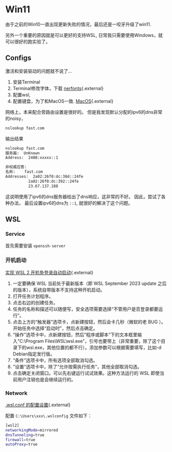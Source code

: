 # Win11

由于之前的Win10一直出现更新失败的情况，最后还是一咬牙升级了win11.

另外一个重要的原因就是可以更好的支持WSL, 日常我只需要使用Windows，就可以很好的跑实验了。



## Configs

激活和安装驱动的问题就不说了...

1. 安装Terminal
2. Terminal修改字体，下载 [nerfonts](https://www.nerdfonts.com/){.external}
3. 配置wsl, 
4. 配置键盘，为了和MacOS一致. [MacOS](https://www.v2ex.com/t/863055){.external}

网络上，本来配合旁路由设置是很好的。
但是我发现默认分配的ipv6的dns非常的noisy，

```bash
nslookup fast.com
```
输出结果

```bash
nslookup fast.com
服务器:  UnKnown
Address:  2408:xxxxx::1

非权威应答:
名称:    fast.com
Addresses:  2a02:26f0:dc:38d::24fe
          2a02:26f0:dc:392::24fe
          23.67.137.188
```

这说明使用了ipv6的dns服务器给出了dns响应，这非常的不好。
因此，尝试了各种办法， 最后设置ipv6的dns为 `::1`, 就很好的解决了这个问题。



## WSL 


### Service

首先需要安装 `openssh-server`

### 开机启动

[实现 WSL 2 开机免登录自动启动](https://sjdhome.com/blog/post/wsl2-auto-start/){.external}


1. 一定要确保 WSL 当前处于最新版本（即 WSL September 2023 update 之后的版本），系统自带版本不支持这种开机启动。
2. 打开任务计划程序。
3. 点击右边的创建任务。
4. 任务的名称和描述可以随便写，安全选项需要选择“不管用户是否登录都要运行”。
5. 点击上方的“触发器”选项卡，点新建按钮，然后会卡几秒（微软的老 BUG ）。开始任务中选择“启动时”，然后点击确定。
6. “操作”选项卡中，点新建按钮，然后“程序或脚本”下的文本框里输入"C:\Program Files\WSL\wsl.exe"，引号也要带上（非常重要，除了这个目录下的wsl.exe，其他位置的都不行）。添加参数可以根据需要填写，比如-d Debian指定发行版。
7. “条件”选项卡中，所有选项全部取消勾选。
8. ”设置“选项卡中，除了“允许按需执行任务”，其他全部取消勾选。
9. 点击确定关闭窗口。可以先右键运行试试效果。这种方法运行的 WSL 即使当前用户注销也是会继续运行的。


### Network

[.wsl.conf 的配置设置](https://learn.microsoft.com/zh-cn/windows/wsl/wsl-config#configuration-settings-for-wslconfig){.external}


配置 `C:\Users\xxx\.wslconfig` 文件如下：

```bash
[wsl2]
networkingMode=mirrored
dnsTunneling=true
firewall=true
autoProxy=true
```

